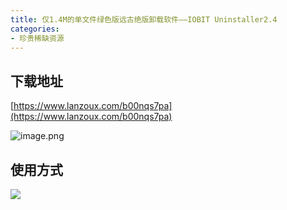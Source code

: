```yaml
---
title: 仅1.4M的单文件绿色版远古绝版卸载软件——IOBIT Uninstaller2.4
categories:
- 珍贵稀缺资源
---
```


## 下载地址

[https://www.lanzoux.com/b00nqs7pa](https://www.lanzoux.com/b00nqs7pa)

![image.png](https://cdn.fangyuanxiaozhan.com/assets/1694227700339AY3zS78G.png)

## 使用方式

![](https://cdn.fangyuanxiaozhan.com/assets/1694227704021t2i115bw.gif)